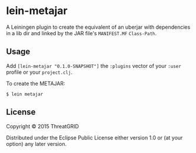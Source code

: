 # lein-metajar

A Leiningen plugin to create the equivalent of an uberjar with dependencies in a lib
dir and linked by the JAR file's `MANIFEST.MF` `Class-Path`.

## Usage

Add `[lein-metajar "0.1.0-SNAPSHOT"]` the `:plugins` vector of your `:user` profile or your `project.clj`.


To create the METAJAR:

    $ lein metajar

## License

Copyright © 2015 ThreatGRID

Distributed under the Eclipse Public License either version 1.0 or (at
your option) any later version.
